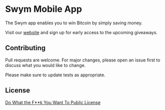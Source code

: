 # Swym Mobile App
The Swym app enables you to win Bitcoin by simply saving money.

Visit our [website](www.swympools.org) and sign up for early access to the upcoming giveaways.

## Contributing
Pull requests are welcome. For major changes, please open an issue first to discuss what you would like to change.

Please make sure to update tests as appropriate.


## License
[	Do What the F**k You Want To Public License](http://www.wtfpl.net/about/)
